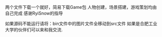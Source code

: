 两个文件下载一个就好，简易下载Game包
人物创建，场景搭建，游戏策划均由自己完成
感谢RyiSnow的指导

如果源码不能运行请将：bin文件中的图片文件全移动到src文件
如果是合肥工业大学的伙伴们可以来和我交流.
